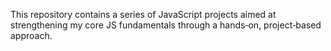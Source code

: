 This repository contains a series of JavaScript projects aimed at strengthening my core JS fundamentals through a hands‑on, project‑based approach.
